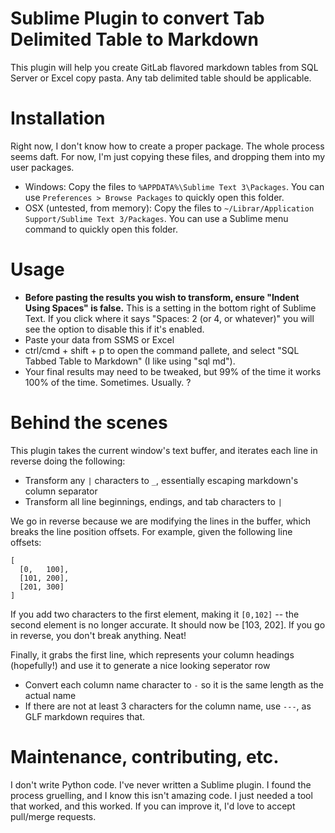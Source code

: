 # Sublime Plugin to convert Tab Delimited Table to Markdown

This plugin will help you create GitLab flavored markdown tables from SQL Server
or Excel copy pasta. Any tab delimited table should be applicable.

# Installation
Right now, I don't know how to create a proper package. The whole process seems daft. For now, I'm just copying these files, and dropping them into my user packages.

- Windows: Copy the files to `%APPDATA%\Sublime Text 3\Packages`. You can use `Preferences > Browse Packages` to quickly open this folder.
- OSX (untested, from memory): Copy the files to `~/Librar/Application Support/Sublime Text 3/Packages`. You can use a Sublime menu command to quickly open this folder.

# Usage

- __Before pasting the results you wish to transform, ensure "Indent Using Spaces"
is false.__ This is a setting in the bottom right of Sublime Text. If you click
where it says "Spaces: 2 (or 4, or whatever)" you will see the option to disable
this if it's enabled.
- Paste your data from SSMS or Excel
- ctrl/cmd + shift + p to open the command pallete, and select "SQL Tabbed Table to Markdown" (I like using "sql md").
- Your final results may need to be tweaked, but 99% of the time it works 100% of the time. Sometimes. Usually. ?

# Behind the scenes
This plugin takes the current window's text buffer, and iterates each line in reverse doing the following:
- Transform any `|` characters to `_`, essentially escaping markdown's column separator
- Transform all line beginnings, endings, and tab characters to `|`

We go in reverse because we are modifying the lines in the buffer, which breaks the line position offsets. For example, given the following line offsets:

```
[
  [0,   100],
  [101, 200],
  [201, 300]
]
```
If you add two characters to the first element, making it `[0,102]` -- the second element is no longer accurate. It should now be [103, 202]. If you go in reverse, you don't break anything. Neat!

Finally, it grabs the first line, which represents your column headings (hopefully!) and use it to generate a nice looking seperator row
  - Convert each column name character to `-` so it is the same length as the actual name
  - If there are not at least 3 characters for the column name, use `---`, as GLF markdown requires that.


# Maintenance, contributing, etc.
I don't write Python code. I've never written a Sublime plugin. I found the process gruelling, and I know this isn't amazing code. I just needed a tool that worked, and this worked. If you can improve it, I'd love to accept pull/merge requests.
